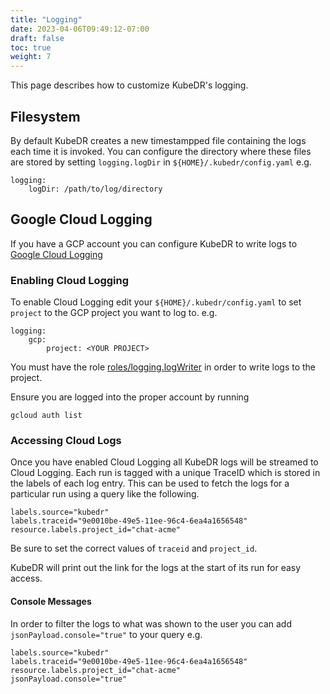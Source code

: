```yaml
---
title: "Logging"
date: 2023-04-06T09:49:12-07:00
draft: false
toc: true
weight: 7
---
```


This page describes how to customize KubeDR's logging.

## Filesystem

By default KubeDR creates a new timestampped file containing the logs each time it is invoked.
You can configure the directory where these files are stored by setting `logging.logDir`
in `${HOME}/.kubedr/config.yaml` e.g.

```
logging:
    logDir: /path/to/log/directory
```

## Google Cloud Logging

If you have a GCP account you can configure KubeDR to write logs to 
[Google Cloud Logging](https://cloud.google.com/logging)

### Enabling Cloud Logging

To enable Cloud Logging edit your `${HOME}/.kubedr/config.yaml` 
to set `project` to the GCP project you want to log to. e.g.

```
logging:
    gcp:
        project: <YOUR PROJECT>
```

You must have the role [roles/logging.logWriter](https://cloud.google.com/iam/docs/understanding-roles#logging-roles)
in order to write logs to the project.

Ensure you are logged into the proper account by running 

```
gcloud auth list
```

### Accessing Cloud Logs

Once you have enabled Cloud Logging all KubeDR logs will be streamed
to Cloud Logging. Each run is tagged with a unique TraceID which is
stored in the labels of each log entry. This can be used to fetch
the logs for a particular run using a query like the following.

```
labels.source="kubedr"
labels.traceid="9e0010be-49e5-11ee-96c4-6ea4a1656548"
resource.labels.project_id="chat-acme"
```

Be sure to set the correct values of `traceid` and `project_id`.

KubeDR will print out the link for the logs at the start of its run
for easy access.

#### Console Messages

In order to filter the logs to what was shown to the user
you can add `jsonPayload.console="true"` to your query e.g.

```
labels.source="kubedr"
labels.traceid="9e0010be-49e5-11ee-96c4-6ea4a1656548"
resource.labels.project_id="chat-acme"
jsonPayload.console="true"
```
